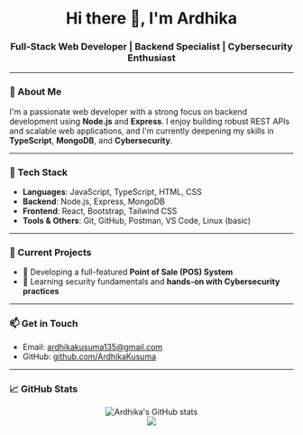 <h1 align="center">Hi there 👋, I'm Ardhika</h1>
<h3 align="center">Full-Stack Web Developer | Backend Specialist | Cybersecurity Enthusiast</h3>

---

### 💼 About Me

I'm a passionate web developer with a strong focus on backend development using **Node.js** and **Express**. I enjoy building robust REST APIs and scalable web applications, and I'm currently deepening my skills in **TypeScript**, **MongoDB**, and **Cybersecurity**.

---

### 🧰 Tech Stack

- **Languages**: JavaScript, TypeScript, HTML, CSS  
- **Backend**: Node.js, Express, MongoDB  
- **Frontend**: React, Bootstrap, Tailwind CSS  
- **Tools & Others**: Git, GitHub, Postman, VS Code, Linux (basic)  

---

### 🚀 Current Projects

- 🛒 Developing a full-featured **Point of Sale (POS) System**  
- 🔐 Learning security fundamentals and **hands-on with Cybersecurity practices**

---

### 📫 Get in Touch

- Email: [ardhikakusuma135@gmail.com](mailto:ardhikakusuma135@gmail.com)  
- GitHub: [github.com/ArdhikaKusuma](https://github.com/ArdhikaKusuma)

---

### 📈 GitHub Stats

<p align="center">
  <img src="https://github-readme-stats.vercel.app/api?username=ArdhikaKusuma&show_icons=true&theme=tokyonight" alt="Ardhika's GitHub stats" />
  <br />
  <img src="https://github-readme-streak-stats.herokuapp.com/?user=ArdhikaKusuma&theme=tokyonight" />
</p>
